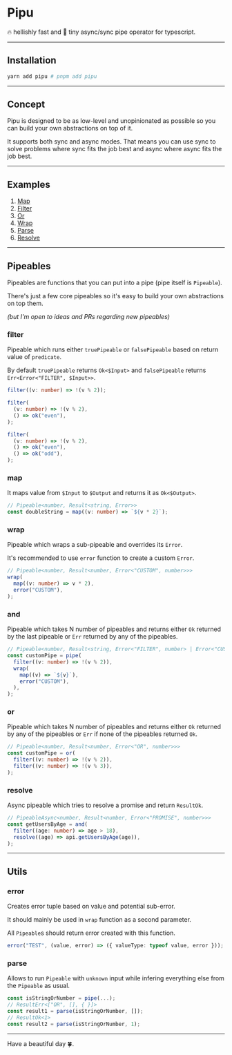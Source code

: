 # Pipu

🔥 hellishly fast and 🤏 tiny async/sync pipe operator for typescript.

---

## Installation

```bash
yarn add pipu # pnpm add pipu
```

---

## Concept

Pipu is designed to be as low-level and unopinionated as possible so you can build your own abstractions on top of it.

It supports both sync and async modes. That means you can use sync to solve problems where sync fits the job best and async where async fits the job best.

---

## Examples

1. [Map](./examples/1-map.ts)
2. [Filter](./examples/2-filter.ts)
3. [Or](./examples/3-or.ts)
4. [Wrap](./examples/4-wrap.ts)
5. [Parse](./examples/5-parse.ts)
6. [Resolve](./examples/6-resolve.ts)

---

## Pipeables

Pipeables are functions that you can put into a pipe (pipe itself is `Pipeable`).

There's just a few core pipeables so it's easy to build your own abstractions on top them.

*(but I'm open to ideas and PRs regarding new pipeables)*

### filter

Pipeable which runs either `truePipeable` or `falsePipeable` based on return value of `predicate`.

By default `truePipeable` returns `Ok<$Input>` and `falsePipeable` returns `Err<Error<"FILTER", $Input>>`.

```ts
filter((v: number) => !(v % 2));

filter(
  (v: number) => !(v % 2),
  () => ok("even"),
);

filter(
  (v: number) => !(v % 2),
  () => ok("even"),
  () => ok("odd"),
);
```

### map

It maps value from `$Input` to `$Output` and returns it as `Ok<$Output>`.

```ts
// Pipeable<number, Result<string, Error>>
const doubleString = map((v: number) => `${v * 2}`);
```

### wrap

Pipeable which wraps a sub-pipeable and overrides its `Error`.

It's recommended to use `error` function to create a custom `Error`.

```ts
// Pipeable<number, Result<number, Error<"CUSTOM", number>>>
wrap(
  map((v: number) => v * 2),
  error("CUSTOM"),
);
```

### and

Pipeable which takes N number of pipeables and returns either `Ok` returned by the last pipeable or `Err` returned by any of the pipeables.

```ts
// Pipeable<number, Result<string, Error<"FILTER", number> | Error<"CUSTOM", number>>>
const customPipe = pipe(
  filter((v: number) => !(v % 2)),
  wrap(
    map((v) => `${v}`),
    error("CUSTOM"),
  ),
);
```

### or

Pipeable which takes N number of pipeables and returns either `Ok` returned by any of the pipeables or `Err` if none of the pipeables returned `Ok`.

```ts
// Pipeable<number, Result<number, Error<"OR", number>>>
const customPipe = or(
  filter((v: number) => !(v % 2)),
  filter((v: number) => !(v % 3)),
);
```

### resolve

Async pipeable which tries to resolve a promise and return `ResultOk`.

```ts
// PipeableAsync<number, Result<number, Error<"PROMISE", number>>>
const getUsersByAge = and(
  filter((age: number) => age > 18),
  resolve((age) => api.getUsersByAge(age)),
);
```

---

## Utils

### error

Creates error tuple based on value and potential sub-error.

It should mainly be used in `wrap` function as a second parameter.

All `Pipeable`s should return error created with this function.

```ts
error("TEST", (value, error) => ({ valueType: typeof value, error }));
```

### parse

Allows to run `Pipeable` with `unknown` input while infering everything else from the `Pipeable` as usual.

```ts
const isStringOrNumber = pipe(...);
// ResultErr<["OR", [], { }]>
const result1 = parse(isStringOrNumber, []);
// ResultOk<1>
const result2 = parse(isStringOrNumber, 1);
```

---

Have a beautiful day 🍀.
